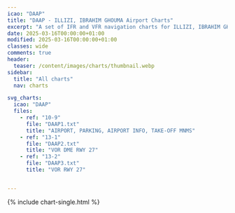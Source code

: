 ```yaml
---
icao: "DAAP" 
title: "DAAP - ILLIZI, IBRAHIM GHOUMA Airport Charts"
excerpt: "A set of IFR and VFR navigation charts for ILLIZI, IBRAHIM GHOUMA Airport"
date: 2025-03-16T00:00:00+01:00
modified: 2025-03-16T00:00:00+01:00
classes: wide
comments: true
header:
  teaser: /content/images/charts/thumbnail.webp
sidebar:
  title: "All charts"
  nav: charts

svg_charts:
  icao: "DAAP"
  files:
    - ref: "10-9"
      file: "DAAP1.txt"
      title: "AIRPORT, PARKING, AIRPORT INFO, TAKE-OFF MNMS"
    - ref: "13-1"
      file: "DAAP2.txt"
      title: "VOR DME RWY 27"
    - ref: "13-2"
      file: "DAAP3.txt"
      title: "VOR RWY 27"


---
```


{% include chart-single.html %}